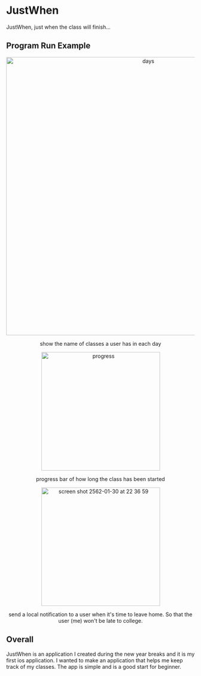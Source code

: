 # JustWhen
JustWhen, just when the class will finish...

## Program Run Example
<p align="center">
  <img width="744" alt="days" src="https://user-images.githubusercontent.com/47117776/51991421-a53b2580-24dd-11e9-914f-e74f5e04b6ec.png">
<p align="center">show the name of classes a user has in each day</p>

<p align="center">
  <img width="317" alt="progress" src="https://user-images.githubusercontent.com/47117776/51992231-38288f80-24df-11e9-9efd-4bc522ce8b71.png">
<p align="center">progress bar of how long the class has been started</p>

<p align="center">
  <img width="317" alt="screen shot 2562-01-30 at 22 36 59" src="https://user-images.githubusercontent.com/47117776/51992466-9e151700-24df-11e9-8ee7-f822b64df203.png">
<p align="center">send a local notification to a user when it's time to leave home. So that the user (me) won't be late to college.</p>

## Overall
JustWhen is an application I created during the new year breaks and it is my first ios application. I wanted to make an application that helps me keep track of my classes. The app is simple and is a good start for beginner.

